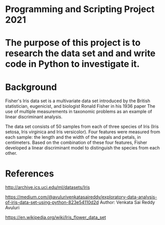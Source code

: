 # Programming and Scripting Project 2021

# The purpose of this project is to research the data set and and write code in Python to  investigate  it.

# Background

Fisher's Iris data set is a multivariate data set introduced by the British statistician, eugenicist, and biologist Ronald Fisher in his 1936 paper The use of multiple measurements in taxonomic problems as an example of linear discriminant analysis.

The data set consists of 50 samples from each of three species of Iris (Iris setosa, Iris virginica and Iris versicolor). Four features were measured from each sample: the length and the width of the sepals and petals, in centimeters. Based on the combination of these four features, Fisher developed a linear discriminant model to distinguish the species from each other. 


# References

http://archive.ics.uci.edu/ml/datasets/Iris

https://medium.com/@avulurivenkatasaireddy/exploratory-data-analysis-of-iris-data-set-using-python-823e54110d2d
Author: Venkata Sai Reddy Avuluri

https://en.wikipedia.org/wiki/Iris_flower_data_set
